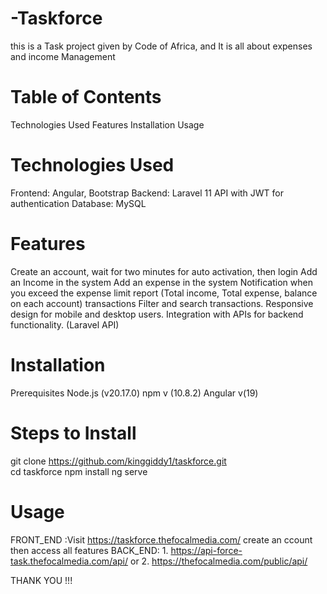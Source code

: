# -Taskforce
this is a Task project given by Code of Africa, and It is all about expenses and income Management

# Table of Contents
Technologies Used
Features
Installation
Usage


# Technologies Used
Frontend: Angular, Bootstrap
Backend: Laravel 11 API with JWT for authentication
Database: MySQL

# Features
Create an account, wait for two minutes for auto activation, then login
Add an Income in the system
Add an expense in the system
Notification when you exceed the expense limit
report (Total income, Total expense, balance on each account)
transactions
Filter and search transactions.
Responsive design for mobile and desktop users.
Integration with APIs for backend functionality. (Laravel API)

# Installation
Prerequisites
Node.js (v20.17.0)
npm v (10.8.2)
Angular v(19)

# Steps to Install
git clone https://github.com/kinggiddy1/taskforce.git  
cd taskforce
npm install
ng serve  

# Usage
FRONT_END :Visit https://taskforce.thefocalmedia.com/ create an ccount then access all features
BACK_END: 1. https://api-force-task.thefocalmedia.com/api/
            or
          2. https://thefocalmedia.com/public/api/


THANK YOU !!!





